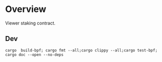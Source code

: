 
# Overview

Viewer staking contract.
## Dev
```
cargo  build-bpf; cargo fmt --all;cargo clippy --all;cargo test-bpf; cargo doc --open --no-deps
```
